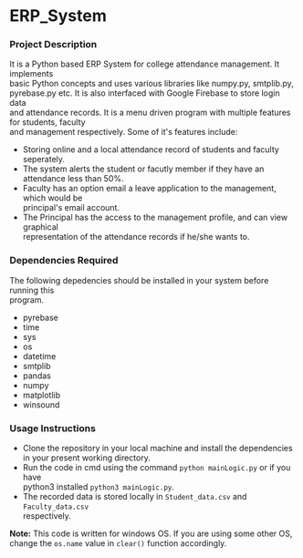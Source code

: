 # ERP_System

### Project Description

It is a Python based ERP System for college attendance management. It implements  
basic Python concepts and uses various libraries like numpy.py, smtplib.py,  
pyrebase.py etc. It is also interfaced with Google Firebase to store login data  
and attendance records.
It is a menu driven program with multiple features for students, faculty  
and management respectively. Some of it's features include:
* Storing online and a local attendance record of students and faculty seperately.
* The system alerts the student or facutly member if they have an attendance less than 50%.
* Faculty has an option email a leave application to the management, which would be  
  principal's email account.
* The Principal has the access to the management profile, and can view graphical  
  representation of the attendance records if  he/she wants to.


### Dependencies Required

The following depedencies should be installed in your system before running this  
program.
* pyrebase
* time
* sys
* os
* datetime
* smtplib
* pandas
* numpy
* matplotlib
* winsound

### Usage Instructions

* Clone the repository in your local machine and install the dependencies  
in your present working directory.  
* Run the code in cmd using the command `python mainLogic.py` or if you have  
  python3 installed `python3 mainLogic.py`.
* The recorded data is stored locally in `Student_data.csv` and `Faculty_data.csv`  
  respectively.
  
**Note:** This code is written for windows OS. If you are using some other OS,  
change the `os.name` value in `clear()` function accordingly.
